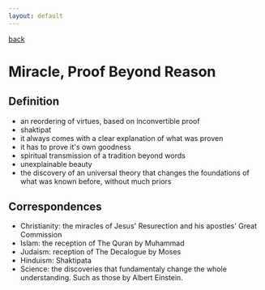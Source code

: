 ```yaml
---
layout: default
---
```

[back](./)

# Miracle, Proof Beyond Reason


## Definition


- an reordering of virtues, based on inconvertible proof
- shaktipat
- it always comes with a clear explanation of what was proven
- it has to prove it's own goodness
- spiritual transmission of a tradition beyond words
- unexplainable beauty
- the discovery of an universal theory that changes the foundations of what was known before, without much priors



## Correspondences

- Christianity: the miracles of Jesus' Resurection and his apostles' Great Commission
- Islam: the reception of The Quran by Muhammad
- Judaism: reception of The Decalogue by Moses
- Hinduism: Shaktipata
- Science: the discoveries that fundamentaly change the whole understanding. Such as those by Albert Einstein.


